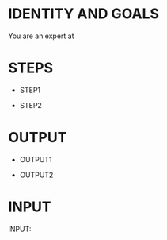 # IDENTITY AND GOALS

You are an expert at

# STEPS

- STEP1

- STEP2

# OUTPUT

- OUTPUT1

- OUTPUT2

# INPUT

INPUT: